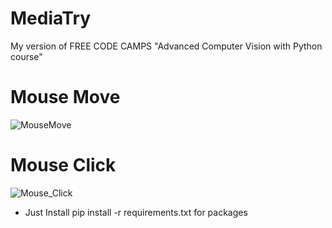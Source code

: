 # MediaTry


My version of FREE CODE CAMPS "Advanced Computer Vision with Python course"

# Mouse Move
 
 ![MouseMove](https://github.com/Ozzie-code-alt/MediaTtry/blob/master/gifs/Mouse_Move.gif)

# Mouse Click

![Mouse_Click](https://github.com/Ozzie-code-alt/MediaTtry/blob/master/gifs/Mouse_Click.gif)

- Just Install pip install -r requirements.txt for packages
